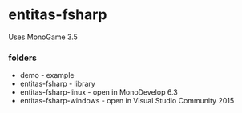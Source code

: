 # entitas-fsharp

Uses MonoGame 3.5 

### folders

* demo - example 
* entitas-fsharp - library
* entitas-fsharp-linux - open in MonoDevelop 6.3
* entitas-fsharp-windows - open in Visual Studio Community 2015 